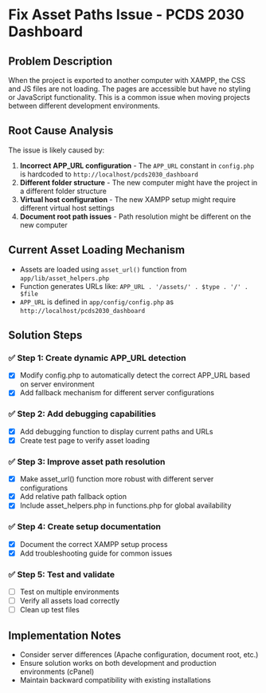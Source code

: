 # Fix Asset Paths Issue - PCDS 2030 Dashboard

## Problem Description
When the project is exported to another computer with XAMPP, the CSS and JS files are not loading. The pages are accessible but have no styling or JavaScript functionality. This is a common issue when moving projects between different development environments.

## Root Cause Analysis
The issue is likely caused by:
1. **Incorrect APP_URL configuration** - The `APP_URL` constant in `config.php` is hardcoded to `http://localhost/pcds2030_dashboard`
2. **Different folder structure** - The new computer might have the project in a different folder structure
3. **Virtual host configuration** - The new XAMPP setup might require different virtual host settings
4. **Document root path issues** - Path resolution might be different on the new computer

## Current Asset Loading Mechanism
- Assets are loaded using `asset_url()` function from `app/lib/asset_helpers.php`
- Function generates URLs like: `APP_URL . '/assets/' . $type . '/' . $file`
- `APP_URL` is defined in `app/config/config.php` as `http://localhost/pcds2030_dashboard`

## Solution Steps

### ✅ Step 1: Create dynamic APP_URL detection
- [x] Modify config.php to automatically detect the correct APP_URL based on server environment
- [x] Add fallback mechanism for different server configurations

### ✅ Step 2: Add debugging capabilities
- [x] Add debugging function to display current paths and URLs
- [x] Create test page to verify asset loading

### ✅ Step 3: Improve asset path resolution
- [x] Make asset_url() function more robust with different server configurations
- [x] Add relative path fallback option
- [x] Include asset_helpers.php in functions.php for global availability

### ✅ Step 4: Create setup documentation
- [x] Document the correct XAMPP setup process
- [x] Add troubleshooting guide for common issues

### ✅ Step 5: Test and validate
- [ ] Test on multiple environments
- [ ] Verify all assets load correctly
- [ ] Clean up test files

## Implementation Notes
- Consider server differences (Apache configuration, document root, etc.)
- Ensure solution works on both development and production environments (cPanel)
- Maintain backward compatibility with existing installations
